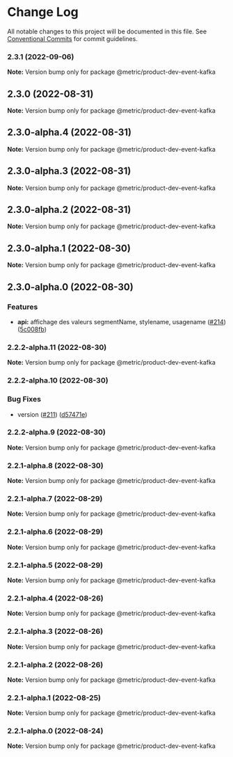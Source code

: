# Change Log

All notable changes to this project will be documented in this file.
See [Conventional Commits](https://conventionalcommits.org) for commit guidelines.

### 2.3.1 (2022-09-06)

**Note:** Version bump only for package @metric/product-dev-event-kafka





## 2.3.0 (2022-08-31)

**Note:** Version bump only for package @metric/product-dev-event-kafka





## 2.3.0-alpha.4 (2022-08-31)

**Note:** Version bump only for package @metric/product-dev-event-kafka





## 2.3.0-alpha.3 (2022-08-31)

**Note:** Version bump only for package @metric/product-dev-event-kafka





## 2.3.0-alpha.2 (2022-08-31)

**Note:** Version bump only for package @metric/product-dev-event-kafka





## 2.3.0-alpha.1 (2022-08-30)

**Note:** Version bump only for package @metric/product-dev-event-kafka





## 2.3.0-alpha.0 (2022-08-30)


### Features

* **api:** affichage des valeurs segmentName, stylename, usagename ([#214](https://github.com/adeo/carbon--instance-<PROCESS>-<PRODUCT>/issues/214)) ([5c008fb](https://github.com/adeo/carbon--instance-<PROCESS>-<PRODUCT>/commit/5c008fb2770fae12e6b5a165c845e2eead9aa022))



### 2.2.2-alpha.11 (2022-08-30)

**Note:** Version bump only for package @metric/product-dev-event-kafka





### 2.2.2-alpha.10 (2022-08-30)


### Bug Fixes

* version ([#211](https://github.com/adeo/carbon--instance-<PROCESS>-<PRODUCT>/issues/211)) ([d57471e](https://github.com/adeo/carbon--instance-<PROCESS>-<PRODUCT>/commit/d57471e0b05dd727a8178b85869fe4481d4763aa))



### 2.2.2-alpha.9 (2022-08-30)

**Note:** Version bump only for package @metric/product-dev-event-kafka





### 2.2.1-alpha.8 (2022-08-30)

**Note:** Version bump only for package @metric/product-dev-event-kafka





### 2.2.1-alpha.7 (2022-08-29)

**Note:** Version bump only for package @metric/product-dev-event-kafka





### 2.2.1-alpha.6 (2022-08-29)

**Note:** Version bump only for package @metric/product-dev-event-kafka





### 2.2.1-alpha.5 (2022-08-29)

**Note:** Version bump only for package @metric/product-dev-event-kafka





### 2.2.1-alpha.4 (2022-08-26)

**Note:** Version bump only for package @metric/product-dev-event-kafka





### 2.2.1-alpha.3 (2022-08-26)

**Note:** Version bump only for package @metric/product-dev-event-kafka





### 2.2.1-alpha.2 (2022-08-26)

**Note:** Version bump only for package @metric/product-dev-event-kafka





### 2.2.1-alpha.1 (2022-08-25)

**Note:** Version bump only for package @metric/product-dev-event-kafka





### 2.2.1-alpha.0 (2022-08-24)

**Note:** Version bump only for package @metric/product-dev-event-kafka
